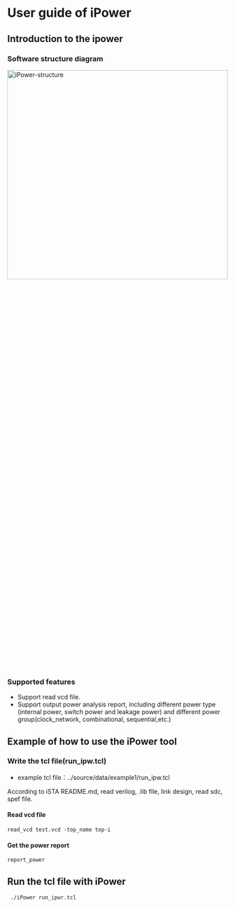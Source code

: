 # User guide of iPower

## Introduction to the ipower

### Software structure diagram

<img src="../../../docs/resources/iPower.png" width="100%" height="35%" alt="iPower-structure" />

### Supported features

* Support read vcd file.
* Support output power analysis report, including different power type (internal power, switch power and leakage power) and different power group(clock_network, combinational, sequential,etc.)

## Example of how to use the iPower tool

### Write the tcl file(run_ipw.tcl)

* example tcl file：../source/data/example1/run_ipw.tcl

According to iSTA README.md, read verilog, .lib file, link design, read sdc, spef file.

#### Read vcd file

```
read_vcd test.vcd -top_name top-i
```

#### Get the power report

```
report_power
```

## Run the tcl file with iPower

```bash
 ./iPower run_ipwr.tcl
```
